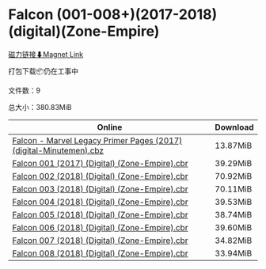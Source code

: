 # Falcon (001-008+)(2017-2018)(digital)(Zone-Empire)

[磁力链接⬇Magnet Link](magnet:?xt=urn:btih:d0a099faa52670773eae4ea6b2023b1c4dd124ed&dn=Falcon%20%28001-008%2B%29%282017-2018%29%28digital%29%28Zone-Empire%29)

打包下载📦仍在工事中

文件数：9

总大小：380.83MiB

Online | Download
--- | ---
[Falcon - Marvel Legacy Primer Pages (2017) (digital-Minutemen).cbz](https://github.com/alicewish/markdown/blob/master/comic/Falcon-Marvel-Legacy-Primer-Pages-2017-digital-Minutemen-cbz.md) | 13.87MiB
[Falcon 001 (2017) (Digital) (Zone-Empire).cbr](https://github.com/alicewish/markdown/blob/master/comic/Falcon-001-2017-Digital-Zone-Empire-cbr.md) | 39.29MiB
[Falcon 002 (2018) (Digital) (Zone-Empire).cbr](https://github.com/alicewish/markdown/blob/master/comic/Falcon-002-2018-Digital-Zone-Empire-cbr.md) | 70.92MiB
[Falcon 003 (2018) (Digital) (Zone-Empire).cbr](https://github.com/alicewish/markdown/blob/master/comic/Falcon-003-2018-Digital-Zone-Empire-cbr.md) | 70.11MiB
[Falcon 004 (2018) (Digital) (Zone-Empire).cbr](https://github.com/alicewish/markdown/blob/master/comic/Falcon-004-2018-Digital-Zone-Empire-cbr.md) | 39.53MiB
[Falcon 005 (2018) (Digital) (Zone-Empire).cbr](https://github.com/alicewish/markdown/blob/master/comic/Falcon-005-2018-Digital-Zone-Empire-cbr.md) | 38.74MiB
[Falcon 006 (2018) (Digital) (Zone-Empire).cbr](https://github.com/alicewish/markdown/blob/master/comic/Falcon-006-2018-Digital-Zone-Empire-cbr.md) | 39.60MiB
[Falcon 007 (2018) (Digital) (Zone-Empire).cbr](https://github.com/alicewish/markdown/blob/master/comic/Falcon-007-2018-Digital-Zone-Empire-cbr.md) | 34.82MiB
[Falcon 008 (2018) (Digital) (Zone-Empire).cbr](https://github.com/alicewish/markdown/blob/master/comic/Falcon-008-2018-Digital-Zone-Empire-cbr.md) | 33.94MiB